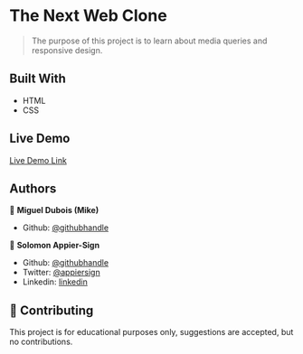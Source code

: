 # The Next Web Clone

> The purpose of this project is to learn about media queries and responsive design.

## Built With

- HTML
- CSS

## Live Demo

[Live Demo Link](https://raw.githack.com/appiersign/The-Next-Web/develop/index.html)


## Authors

👤 **Miguel Dubois (Mike)**

- Github: [@githubhandle](https://github.com/MiguelDP4)

👤 **Solomon Appier-Sign**

- Github: [@githubhandle](https://github.com/appiersign)
- Twitter: [@appiersign](https://twitter.com/appiersign)
- Linkedin: [linkedin](https://www.linkedin.com/in/solomon-appier-sign/)

## 🤝 Contributing

This project is for educational purposes only, suggestions are accepted, but no contributions.